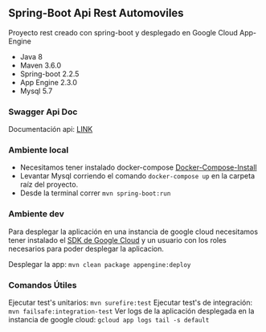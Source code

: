 ## Spring-Boot Api Rest Automoviles

Proyecto rest creado con spring-boot y desplegado en Google Cloud App-Engine

* Java 8
* Maven 3.6.0
* Spring-boot 2.2.5
* App Engine 2.3.0
* Mysql 5.7

### Swagger Api Doc
Documentación api: [LINK](https://api-rest-auto.rj.r.appspot.com/swagger-ui.html)
### Ambiente local
* Necesitamos tener instalado docker-compose [Docker-Compose-Install](https://docs.docker.com/compose/install/)
* Levantar Mysql corriendo el comando `docker-compose up` en la carpeta raíz del proyecto.
* Desde la terminal correr `mvn spring-boot:run`
### Ambiente dev 
Para desplegar la aplicación en una instancia de google cloud necesitamos tener instalado el [SDK de Google Cloud](https://cloud.google.com/sdk/install) y un usuario con los roles necesarios para poder desplegar la aplicacion.

Desplegar la app: `mvn clean package appengine:deploy`

### Comandos Útiles
Ejecutar test's unitarios: `mvn surefire:test`
Ejecutar test's de integración: `mvn failsafe:integration-test`
Ver logs de la aplicación desplegada en la instancia de google cloud: `gcloud app logs tail -s default`